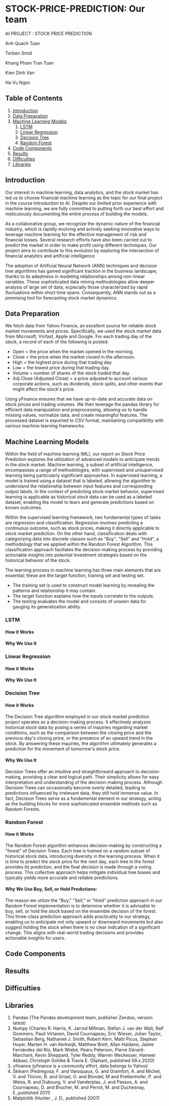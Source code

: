 # STOCK-PRICE-PREDICTION: Our team
AI PROJECT : STOCK PRICE PREDICTION

Anh Quach Tuan

Torben Smid

Khang Pham Tran Tuan

Kien Dinh Van

Ha Vu Ngoc

## Table of Contents
1. [Introduction](#introduction)
2. [Data Preparation](#paragraph1)
3. [Machine Learning Models](#paragraph2)
    1. [LSTM](#subparagraph1)
    2. [Linear Regression](#subparagraph2)
    3. [Decision Tree](#subparagraph3)
    4. [Random Forest](#subparagraph4)
4. [Code Components](#paragraph3)
5. [Results](#paragraph4)
6. [Difficulties](#paragraph5)
7. [Libraries](#paragraph6)

## Introduction

Our interest in machine learning, data analytics, and the stock market has led us to choose financial machine learning as the topic for our final project in the course Introduction to AI. Despite our limited prior experience with machine learning, we are fully committed to putting forth our best effort and meticulously documenting the entire process of building the models.

As a collaborative group, we recognize the dynamic nature of the financial industry, which is rapidly evolving and actively seeking innovative ways to leverage machine learning for the effective management of risk and financial losses. Several research efforts have also been carried out to predict the market in order to make profit using different techniques. Our project aims to contribute to this evolution by exploring the intersection of financial analytics and artificial intelligence. 

The adoption of Artificial Neural Network (ANN) techniques and decision tree algorithms has gained significant traction in the business landscape, thanks to its adeptness in modeling relationships among non-linear variables. These sophisticated data mining methodologies allow deeper analysis of large set of data, ecpecially those characterized by rapid fluctuations within short time spans. Consequently, ANN stands out as a promising tool for forecasting stock market dynamics.



## Data Preparation <a name="paragraph1"></a>

We fetch data from Yahoo Finance, an excellent source for reliable stock market movements and prices. Specifically, we used the stock market data from Microsoft, Vinfast, Apple and Google. For each trading day of the stock, a record of each of the following is posted:
- Open = the price when the market opened in the morning.
- Close = the price when the market closed in the afternoon.
- High = the highest price during that trading day.
- Low = the lowest price during that trading day.
- Volume = number of shares of the stock traded that day.
- Adj Close (Adjusted Close) = a price adjusted to account various corporate actions, such as dividends, stock splits, and other events that might affect the stock's price. 

Using yFinance ensures that we have up-to-date and accurate data on stock prices and trading volumes. We then leverage the pandas library for efficient data manipulation and preprocessing, allowing us to handle missing values, normalize data, and create meaningful features. The processed dataset is exported to CSV format, maintaining compatibility with various machine learning frameworks. 


## Machine Learning Models <a name="paragraph2"></a>

Within the field of machine learning (ML), our report on Stock Price Prediction explores the utilization of advanced models to anticipate trends in the stock market. Machine learning, a subset of artificial intelligence, encompasses a range of methodologies, with supervised and unsupervised learning being particularly significant approaches. In supervised learning, a model is trained using a dataset that is labeled, allowing the algorithm to understand the relationship between input features and corresponding output labels. In the context of predicting stock market behavior, supervised learning is applicable as historical stock data can be used as a labeled dataset, enabling the model to learn and generate predictions based on known outcomes.

Within the supervised learning framework, two fundamental types of tasks are regression and classification. Regression involves predicting a continuous outcome, such as stock prices, making it directly applicable to stock market prediction. On the other hand, classification deals with categorizing data into discrete classes such as "Buy", "Sell" and "Hold", a methodology that we applied within the Random Forest Algorithm. This classification approach faciliates the decision-making process by providing actionable insights into potential investment strategies based on the historical behavior of the stock.

The learning process in machine learning has three main elements that are essential; these are the target function, training set and testing set. 
- The training set is used to construct model learning by revealing the patterns and relationship it may contain. 
- The target function explains how the inputs correlate to the outputs. 
- The testing evaluates the model and consists of unseen data for gauging its generalization ability.


### LSTM <a name="subparagraph1"></a>

#### How it Works

#### Why We Use It

### Linear Regression <a name="subparagraph2"></a>

#### How it Works

#### Why We Use It

### Decision Tree <a name="subparagraph3"></a>

#### How it Works

The Decision Tree algorithm employed in our stock market prediction project operates as a decision-making process. It effectively analyzes historical stock data by posing a series of inquiries regarding market conditions, such as the comparison between the closing price and the previous day's closing price, or the presence of an upward trend in the stock. By answering these inquiries, the algorithm ultimately generates a prediction for the movement of tomorrow's stock price.

#### Why We Use It

Decision Trees offer an intuitive and straightforward approach to decision-making, providing a clear and logical path. Their simplicity allows for easy interpretation and understanding of the decision-making process. Although Decision Trees can occasionally become overly detailed, leading to predictions influenced by irrelevant data, they still hold immense value. In fact, Decision Trees serve as a fundamental element in our strategy, acting as the building blocks for more sophisticated ensemble methods such as Random Forests. 

### Random Forest <a name="subparagraph4"></a>

#### How it Works
The Random Forest algorithm enhances decision-making by constructing a "forest" of Decision Trees. Each tree is trained on a random subset of historical stock data, introducing diversity in the learning process. When it is time to predict the stock price for the next day, each tree in the forest provides its prediction, and the final decision is made through a voting process. This collective approach helps mitigate individual tree biases and typically yields more accurate and reliable predictions.

#### Why We Use Buy, Sell, or Hold Predictions:
The reason we utilize the "Buy," "Sell," or "Hold" prediction approach in our Random Forest implementation is to determine whether it is advisable to buy, sell, or hold the stock based on the ensemble decision of the forest. This three-class prediction approach adds practicality to our strategy, enabling us to anticipate not only upward or downward movements but also suggest holding the stock when there is no clear indication of a significant change. This aligns with real-world trading decisions and provides actionable insights for users.

## Code Components <a name="paragraph3"></a>

## Results <a name="paragraph4"></a>

## Difficulties <a name="paragraph5"></a>

## Libraries <a name="paragraph6"></a>

1. Pandas (The Pandas development team, publisher Zendoo, version latest)
2. Numpy (Charles R. Harris, K. Jarrod Millman, Stéfan J. van der Walt, Ralf Gommers, Pauli Virtanen, David Cournapeau, Eric Wieser, Julian Taylor, Sebastian Berg, Nathaniel J. Smith, Robert Kern, Matti Picus, Stephan Hoyer, Marten H. van Kerkwijk, Matthew Brett, Allan Haldane, Jaime Fernández del Río, Mark Wiebe, Pearu Peterson, Pierre Gérard-Marchant, Kevin Sheppard, Tyler Reddy, Warren Weckesser, Hameer Abbasi, Christoph Gohlke & Travis E. Oliphant, published 09.x.2020)
3. yfinance (yfinance is a community effort, data belongs to Yahoo)
4. Sklearn (Pedregosa, F. and Varoquaux, G. and Gramfort, A. and Michel, V. and Thirion, B. and Grisel, O. and Blondel, M and Prettenhofer, P. and Weiss, R. and Dubourg, V. and Vanderplas, J. and Passos, A. and Cournapeau, D. and Brucher, M. and Perrot, M. and Duchesnay, E.,published 2011)
5. Matplotlib (Hunter , J. D., published 2007)

